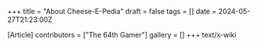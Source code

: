 +++
title = "About Cheese-E-Pedia"
draft = false
tags = []
date = 2024-05-27T21:23:00Z

[Article]
contributors = ["The 64th Gamer"]
gallery = []
+++
text/x-wiki